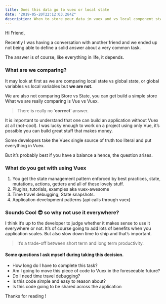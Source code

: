 ```yaml
---
title: Does this data go to vuex or local state
date: "2019-05-20T22:12:03.284Z"
description: When to store your data in vuex and vs local component state.
---
```


Hi Friend,

Recently I was having a conversation with another friend and we ended up not being able to define a solid answer about a very common task.

The answer is of course, like everything in life, it depends.

### What are we comparing?

It may look at first as we are comparing local state vs global state, or global variables vs local variables but **we are not**.

We are also not comparing Store vs State, you can get build a simple store
What we are really comparing is Vue vs Vuex.

> There is really no ‘**correct**’ answer.

It is important to understand that one can build an application without Vuex at all (not-cool). I was lucky enough to work on a project using only Vue, it’s possible you can build great stuff that makes money.

Some developers take the Vuex single source of truth too literal and put everything in Vuex.

But it’s probably best if you have a balance a hence, the question arises.

### What do you get with using Vuex

1. You get the state management pattern enforced by best practices, state, mutations, actions, getters and all of these lovely stuff.
2. Plugins, tutorials, examples aka vuex-awesome
3. Time travel debugging, State snapshots.
4. Application development patterns (api calls through vuex)

### Sounds Cool 😎 so why not use it everywhere?

I think it’s up to the developer to judge whether it makes sense to use it everywhere or not. It’s of course going to add lots of benefits when you application scales. But also slow down time to ship and that’s important.

> It’s a trade-off between short term and long term productivity.

#### Some questions I ask myself during taking this decision.

- How long do I have to complete this task?
- Am I going to move this piece of code to Vuex in the foreseeable future?
- Do I need time travel debugging?
- Is this code simple and easy to reason about?
- Is this code going to be shared across the application

Thanks for reading !
